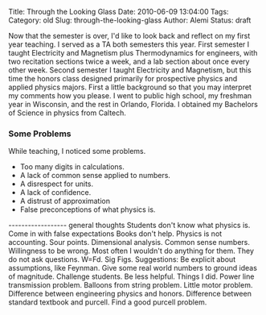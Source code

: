 Title: Through the Looking Glass
Date: 2010-06-09 13:04:00
Tags: 
Category: old
Slug: through-the-looking-glass
Author: Alemi
Status: draft 

Now that the semester is over, I'd like to look back and
reflect on my first year teaching. I served as a TA both semesters this
year. First semester I taught Electricity and Magnetism plus
Thermodynamics for engineers, with two recitation sections twice a week,
and a lab section about once every other week. Second semester I taught
Electricity and Magnetism, but this time the honors class designed
primarily for prospective physics and applied physics majors. First a
little background so that you may interpret my comments how you please.
I went to public high school, my freshman year in Wisconsin, and the
rest in Orlando, Florida. I obtained my Bachelors of Science in physics
from Caltech.

### Some Problems

While teaching, I noticed some problems.

-   Too many digits in calculations.
-   A lack of common sense applied to numbers.
-   A disrespect for units.
-   A lack of confidence.
-   A distrust of approximation
-   False preconceptions of what physics is.

------------------ general thoughts Students don't know what physics is.
Come in with false expectations Books don't help. Physics is not
accounting. Sour points. Dimensional analysis. Common sense numbers.
Willingness to be wrong. Most often I wouldn't do anything for them.
They do not ask questions. W=Fd. Sig Figs. Suggestions: Be explicit
about assumptions, like Feynman. Give some real world numbers to ground
ideas of magnitude. Challenge students. Be less helpful. Things I did.
Power line transmission problem. Balloons from string problem. Little
motor problem. Difference between engineering physics and honors.
Difference between standard textbook and purcell. Find a good purcell
problem.

